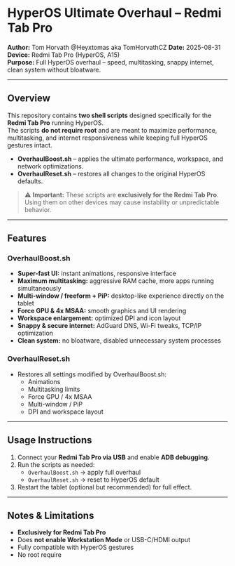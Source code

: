 # HyperOS Ultimate Overhaul – Redmi Tab Pro

**Author:** Tom Horvath @Heyxtomas aka TomHorvathCZ 
**Date:** 2025-08-31  
**Device:** Redmi Tab Pro (HyperOS, A15)  
**Purpose:** Full HyperOS overhaul – speed, multitasking, snappy internet, clean system without bloatware.

---

## Overview

This repository contains **two shell scripts** designed specifically for the **Redmi Tab Pro** running HyperOS.  
The scripts **do not require root** and are meant to maximize performance, multitasking, and internet responsiveness while keeping full HyperOS gestures intact.

- **OverhaulBoost.sh** – applies the ultimate performance, workspace, and network optimizations.  
- **OverhaulReset.sh** – restores all changes to the original HyperOS defaults.

> ⚠️ **Important:** These scripts are **exclusively for the Redmi Tab Pro**. Using them on other devices may cause instability or unpredictable behavior.

---

## Features

### OverhaulBoost.sh

- **Super-fast UI:** instant animations, responsive interface  
- **Maximum multitasking:** aggressive RAM cache, more apps running simultaneously  
- **Multi-window / freeform + PiP:** desktop-like experience directly on the tablet  
- **Force GPU & 4x MSAA:** smooth graphics and UI rendering  
- **Workspace enlargement:** optimized DPI and icon layout  
- **Snappy & secure internet:** AdGuard DNS, Wi-Fi tweaks, TCP/IP optimization  
- **Clean system:** no bloatware, disabled unnecessary system processes

### OverhaulReset.sh

- Restores all settings modified by OverhaulBoost.sh:  
  - Animations  
  - Multitasking limits  
  - Force GPU / 4x MSAA  
  - Multi-window / PiP  
  - DPI and workspace layout

---

## Usage Instructions

1. Connect your **Redmi Tab Pro via USB** and enable **ADB debugging**.  
2. Run the scripts as needed:  
   - `OverhaulBoost.sh` → apply full overhaul  
   - `OverhaulReset.sh` → reset to HyperOS default  
3. Restart the tablet (optional but recommended) for full effect.

---

## Notes & Limitations

- **Exclusively for Redmi Tab Pro**  
- Does **not enable Workstation Mode** or USB-C/HDMI output  
- Fully compatible with HyperOS gestures  
- No root require
